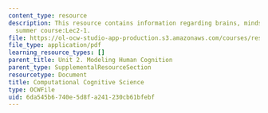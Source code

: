 ```yaml
---
content_type: resource
description: This resource contains information regarding brains, minds and machines
  summer course:Lec2-1.
file: https://ol-ocw-studio-app-production.s3.amazonaws.com/courses/res-9-003-brains-minds-and-machines-summer-course-summer-2015/6da545b6740e5d8fa241230cb61bfebf_MITRES_9_003SUM15_Lec2-1.pdf
file_type: application/pdf
learning_resource_types: []
parent_title: Unit 2. Modeling Human Cognition
parent_type: SupplementalResourceSection
resourcetype: Document
title: Computational Cognitive Science
type: OCWFile
uid: 6da545b6-740e-5d8f-a241-230cb61bfebf
---
```

